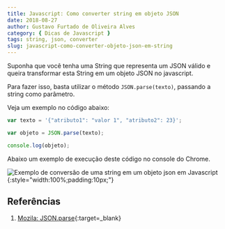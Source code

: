 ```yaml
---
title: Javascript: Como converter string em objeto JSON
date: 2018-08-27
author: Gustavo Furtado de Oliveira Alves
category: { Dicas de Javascript }
tags: string, json, converter
slug: javascript-como-converter-objeto-json-em-string
---
```


Suponha que você tenha uma String que representa um JSON válido e queira transformar esta String em um objeto JSON no javascript.

Para fazer isso, basta utilizar o método `JSON.parse(texto)`, passando a string como parâmetro.

Veja um exemplo no código abaixo:

```javascript
var texto = '{"atributo1": "valor 1", "atributo2": 23}';

var objeto = JSON.parse(texto);

console.log(objeto);
```

Abaixo um exemplo de execução deste código no console do Chrome.

![Exemplo de conversão de uma string em um objeto json em Javascript](/images/javascript-como-converter-objeto-json-em-string/converte-string-para-json-em-javascript.gif){:style="width:100%;padding:10px;"}

## Referências

1. [Mozila: JSON.parse](https://developer.mozilla.org/en-US/docs/Web/JavaScript/Reference/Global_Objects/JSON/parse){:target=\_blank}